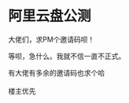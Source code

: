 # 阿里云盘公测


大佬们，求PM个邀请码呗！

等呗，急什么。我就不信一直不正式。

有大佬有多余的邀请码也求个哈<img src="static/image/smiley/default/lol.gif" smilieid="12" border="0" alt="" /><br />
<br />
楼主优先
